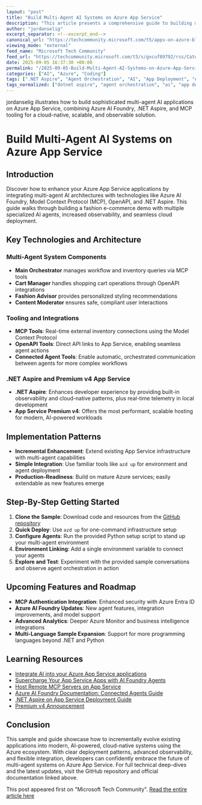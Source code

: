 ```yaml
---
layout: "post"
title: "Build Multi-Agent AI Systems on Azure App Service"
description: "This article presents a comprehensive guide to building multi-agent AI systems for fashion e-commerce using Azure App Service. It covers the integration of Azure AI Foundry agents, Model Context Protocol (MCP), OpenAPI tools, .NET Aspire for development and observability, and leverages the Premium v4 App Service tier for performance. Practical implementation strategies, incremental enhancement patterns, and references for getting started are included."
author: "jordanselig"
excerpt_separator: <!--excerpt_end-->
canonical_url: "https://techcommunity.microsoft.com/t5/apps-on-azure-blog/build-multi-agent-ai-systems-on-azure-app-service/ba-p/4451373"
viewing_mode: "external"
feed_name: "Microsoft Tech Community"
feed_url: "https://techcommunity.microsoft.com/t5/s/gxcuf89792/rss/Category?category.id=Azure"
date: 2025-09-05 16:37:30 +00:00
permalink: "/2025-09-05-Build-Multi-Agent-AI-Systems-on-Azure-App-Service.html"
categories: ["AI", "Azure", "Coding"]
tags: [".NET Aspire", "Agent Orchestration", "AI", "App Deployment", "App Monitoring", "Azure", "Azure AI Foundry", "Azure App Service", "Cloud Native", "Coding", "Community", "Connected Agents", "E Commerce", "MCP", "Multi Agent Systems", "Observability", "OpenAPI Tools", "Premium V4", "Python"]
tags_normalized: ["dotnet aspire", "agent orchestration", "ai", "app deployment", "app monitoring", "azure", "azure ai foundry", "azure app service", "cloud native", "coding", "community", "connected agents", "e commerce", "mcp", "multi agent systems", "observability", "openapi tools", "premium v4", "python"]
---
```


jordanselig illustrates how to build sophisticated multi-agent AI applications on Azure App Service, combining Azure AI Foundry, .NET Aspire, and MCP tooling for a cloud-native, scalable, and observable solution.<!--excerpt_end-->

# Build Multi-Agent AI Systems on Azure App Service

## Introduction

Discover how to enhance your Azure App Service applications by integrating multi-agent AI architectures with technologies like Azure AI Foundry, Model Context Protocol (MCP), OpenAPI, and .NET Aspire. This guide walks through building a fashion e-commerce demo with multiple specialized AI agents, increased observability, and seamless cloud deployment.

## Key Technologies and Architecture

### Multi-Agent System Components

- **Main Orchestrator** manages workflow and inventory queries via MCP tools
- **Cart Manager** handles shopping cart operations through OpenAPI integrations
- **Fashion Advisor** provides personalized styling recommendations
- **Content Moderator** ensures safe, compliant user interactions

### Tooling and Integrations

- **MCP Tools**: Real-time external inventory connections using the Model Context Protocol
- **OpenAPI Tools**: Direct API links to App Service, enabling seamless agent actions
- **Connected Agent Tools**: Enable automatic, orchestrated communication between agents for more complex workflows

### .NET Aspire and Premium v4 App Service

- **.NET Aspire**: Enhances developer experience by providing built-in observability and cloud-native patterns, plus real-time telemetry in local development
- **App Service Premium v4**: Offers the most performant, scalable hosting for modern, AI-powered workloads

## Implementation Patterns

- **Incremental Enhancement**: Extend existing App Service infrastructure with multi-agent capabilities
- **Simple Integration**: Use familiar tools like `azd up` for environment and agent deployment
- **Production-Readiness**: Build on mature Azure services; easily extendable as new features emerge

## Step-By-Step Getting Started

1. **Clone the Sample**: Download code and resources from the [GitHub repository](https://github.com/seligj95/app-service-aspire-eshop-agents)
2. **Quick Deploy**: Use `azd up` for one-command infrastructure setup
3. **Configure Agents**: Run the provided Python setup script to stand up your multi-agent environment
4. **Environment Linking**: Add a single environment variable to connect your agents
5. **Explore and Test**: Experiment with the provided sample conversations and observe agent orchestration in action

## Upcoming Features and Roadmap

- **MCP Authentication Integration**: Enhanced security with Azure Entra ID
- **Azure AI Foundry Updates**: New agent features, integration improvements, and model support
- **Advanced Analytics**: Deeper Azure Monitor and business intelligence integrations
- **Multi-Language Sample Expansion**: Support for more programming languages beyond .NET and Python

## Learning Resources

- [Integrate AI into your Azure App Service applications](https://learn.microsoft.com/azure/app-service/overview-ai-integration?tabs=dotnet)
- [Supercharge Your App Service Apps with AI Foundry Agents](https://techcommunity.microsoft.com/blog/appsonazureblog/supercharge-your-app-service-apps-with-ai-foundry-agents-connected-to-mcp-server/4444310)
- [Host Remote MCP Servers on App Service](https://techcommunity.microsoft.com/blog/appsonazureblog/host-remote-mcp-servers-on-app-service-updated-samples-now-with-new-languages-an/4420607)
- [Azure AI Foundry Documentation: Connected Agents Guide](https://learn.microsoft.com/azure/ai-foundry/agents/how-to/connected-agents)
- [.NET Aspire on App Service Deployment Guide](https://azure.github.io/AppService/2025/05/19/Aspire-on-App-Service.html)
- [Premium v4 Announcement](https://techcommunity.microsoft.com/blog/appsonazureblog/announcing-general-availability-of-premium-v4-for-azure-app-service/4446204)

## Conclusion

This sample and guide showcase how to incrementally evolve existing applications into modern, AI-powered, cloud-native systems using the Azure ecosystem. With clear deployment patterns, advanced observability, and flexible integration, developers can confidently embrace the future of multi-agent systems on Azure App Service. For full technical deep-dives and the latest updates, visit the GitHub repository and official documentation linked above.

This post appeared first on "Microsoft Tech Community". [Read the entire article here](https://techcommunity.microsoft.com/t5/apps-on-azure-blog/build-multi-agent-ai-systems-on-azure-app-service/ba-p/4451373)
